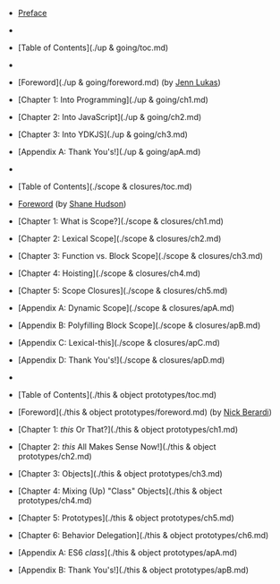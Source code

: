 * [Preface](preface.md)
* 
* [Table of Contents](./up & going/toc.md)
* 
* [Foreword](./up & going/foreword.md) (by [Jenn Lukas](http://jennlukas.com))
* [Chapter 1: Into Programming](./up & going/ch1.md)
* [Chapter 2: Into JavaScript](./up & going/ch2.md)
* [Chapter 3: Into YDKJS](./up & going/ch3.md)
* [Appendix A: Thank You's!](./up & going/apA.md)
* 
* [Table of Contents](./scope & closures/toc.md)

* [Foreword](https://shanehudson.net/2014/06/03/foreword-dont-know-js/) (by [Shane Hudson](https://github.com/shanehudson))
* [Chapter 1: What is Scope?](./scope & closures/ch1.md)
* [Chapter 2: Lexical Scope](./scope & closures/ch2.md)
* [Chapter 3: Function vs. Block Scope](./scope & closures/ch3.md)
* [Chapter 4: Hoisting](./scope & closures/ch4.md)
* [Chapter 5: Scope Closures](./scope & closures/ch5.md)
* [Appendix A: Dynamic Scope](./scope & closures/apA.md)
* [Appendix B: Polyfilling Block Scope](./scope & closures/apB.md)
* [Appendix C: Lexical-this](./scope & closures/apC.md)
* [Appendix D: Thank You's!](./scope & closures/apD.md)
* 

* [Table of Contents](./this & object prototypes/toc.md)

* [Foreword](./this & object prototypes/foreword.md) (by [Nick Berardi](https://github.com/nberardi))
* [Chapter 1: *this* Or That?](./this & object prototypes/ch1.md)
* [Chapter 2: *this* All Makes Sense Now!](./this & object prototypes/ch2.md)
* [Chapter 3: Objects](./this & object prototypes/ch3.md)
* [Chapter 4: Mixing (Up) "Class" Objects](./this & object prototypes/ch4.md)
* [Chapter 5: Prototypes](./this & object prototypes/ch5.md)
* [Chapter 6: Behavior Delegation](./this & object prototypes/ch6.md)
* [Appendix A: ES6 *class*](./this & object prototypes/apA.md)
* [Appendix B: Thank You's!](./this & object prototypes/apB.md)
